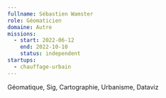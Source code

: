 ```yaml
---
fullname: Sébastien Wamster
role: Géomaticien
domaine: Autre
missions:
  - start: 2022-06-12
    end: 2022-10-10
    status: independent
startups:
  - chauffage-urbain
---
```


Géomatique, Sig, Cartographie, Urbanisme, Dataviz

